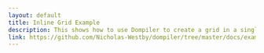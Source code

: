 ```yaml
---
layout: default
title: Inline Grid Example
description: This shows how to use Dompiler to create a grid in a single file.
link: https://github.com/Nicholas-Westby/dompiler/tree/master/docs/examples/example-grid-inline
---
```


<link rel="stylesheet" href="/assets/css/grid.css" />
<script src="app.js" type="module"></script>